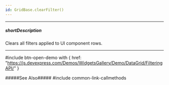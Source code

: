```yaml
---
id: GridBase.clearFilter()
---
```

---
##### shortDescription
Clears all filters applied to UI component rows.

---
#include btn-open-demo with {
    href: "https://js.devexpress.com/Demos/WidgetsGallery/Demo/DataGrid/FilteringAPI/"
}

#####See Also#####
#include common-link-callmethods